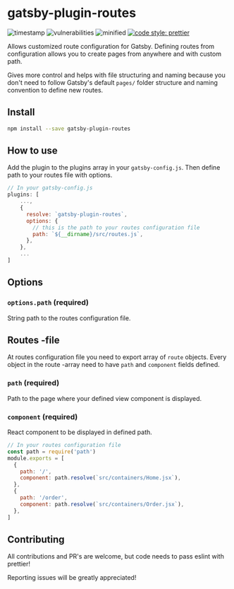 # gatsby-plugin-routes

![timestamp](https://img.shields.io/date/1553413394.svg?color=g&label=created)
![vulnerabilities](https://img.shields.io/snyk/vulnerabilities/npm/gatsby-plugin-routes.svg)
![minified](https://img.shields.io/bundlephobia/min/gatsby-plugin-routes.svg)
[![code style: prettier](https://img.shields.io/badge/code_style-prettier-ff69b4.svg?style=flat)](https://github.com/prettier/prettier)

Allows customized route configuration for Gatsby. Defining routes from configuration allows you to create pages from anywhere and with custom path.

Gives more control and helps with file structuring and naming because you don't need to follow Gatsby's default `pages/` folder structure and naming convention to define new routes.

## Install

```sh
npm install --save gatsby-plugin-routes
```

## How to use

Add the plugin to the plugins array in your `gatsby-config.js`. Then define path to your routes file with options.

```js
// In your gatsby-config.js
plugins: [
    ...,
    {
      resolve: `gatsby-plugin-routes`,
      options: {
        // this is the path to your routes configuration file
        path: `${__dirname}/src/routes.js`,
      },
    },
    ...
]
```

## Options

### `options.path` (required)

String path to the routes configuration file.

## Routes -file

At routes configuration file you need to export array of `route` objects. Every object in the route -array need to have `path` and `component` fields defined.

### `path` (required)

Path to the page where your defined view component is displayed.

### `component` (required)

React component to be displayed in defined path.

```js
// In your routes configuration file
const path = require('path')
module.exports = [
  {
    path: '/',
    component: path.resolve(`src/containers/Home.jsx`),
  },
  {
    path: '/order',
    component: path.resolve(`src/containers/Order.jsx`),
  },
]
```

## Contributing

All contributions and PR's are welcome, but code needs to pass eslint with prettier!

Reporting issues will be greatly appreciated!
